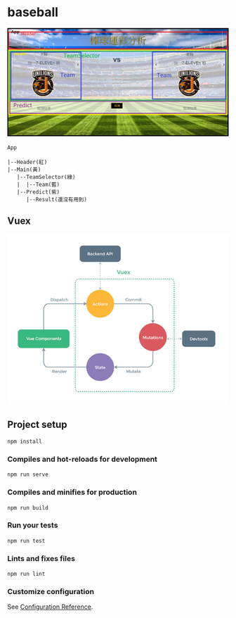 # baseball

![image](https://github.com/ben39053372/baseball-ui/blob/master/baseball.PNG)

```
App

|--Header(紅)
|--Main(黃)
   |--TeamSelector(綠)
   |  |--Team(藍)
   |--Predict(紫)
      |--Result(還沒有用到)
```
## Vuex

![image](https://github.com/ben39053372/baseball-ui/blob/master/1485575347_47001.png)

## Project setup
```
npm install
```

### Compiles and hot-reloads for development
```
npm run serve
```

### Compiles and minifies for production
```
npm run build
```

### Run your tests
```
npm run test
```

### Lints and fixes files
```
npm run lint
```

### Customize configuration
See [Configuration Reference](https://cli.vuejs.org/config/).
